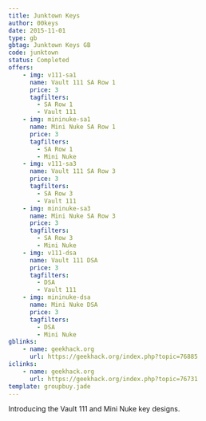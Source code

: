 ```yaml
---
title: Junktown Keys
author: 00keys
date: 2015-11-01
type: gb
gbtag: Junktown Keys GB
code: junktown
status: Completed
offers:
    - img: v111-sa1
      name: Vault 111 SA Row 1
      price: 3
      tagfilters:
        - SA Row 1
        - Vault 111
    - img: mininuke-sa1
      name: Mini Nuke SA Row 1
      price: 3
      tagfilters:
        - SA Row 1
        - Mini Nuke
    - img: v111-sa3
      name: Vault 111 SA Row 3
      price: 3
      tagfilters:
        - SA Row 3
        - Vault 111
    - img: mininuke-sa3
      name: Mini Nuke SA Row 3
      price: 3
      tagfilters:
        - SA Row 3
        - Mini Nuke
    - img: v111-dsa
      name: Vault 111 DSA
      price: 3
      tagfilters:
        - DSA
        - Vault 111
    - img: mininuke-dsa
      name: Mini Nuke DSA
      price: 3
      tagfilters:
        - DSA
        - Mini Nuke
gblinks:
    - name: geekhack.org
      url: https://geekhack.org/index.php?topic=76885
iclinks:
    - name: geekhack.org
      url: https://geekhack.org/index.php?topic=76731
template: groupbuy.jade
---
```


Introducing the Vault 111 and Mini Nuke key designs.

<span class="more"> 

